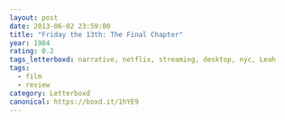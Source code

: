 ```yaml
---
layout: post 
date: 2013-06-02 23:59:00
title: "Friday the 13th: The Final Chapter"
year: 1984
rating: 0.2
tags_letterboxd: narrative, netflix, streaming, desktop, nyc, Leah
tags:
  - film
  - review
category: Letterboxd
canonical: https://boxd.it/1hYE9
---
```

